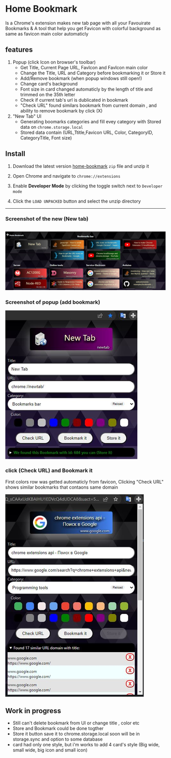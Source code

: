 # Home Bookmark
Is a Chrome's extension makes new tab page with all your Favouirate Bookmarks
& A tool that help you get Favicon with colorful background as same as favicon main color automaticly

## features
1. Popup (click Icon on browser's toolbar)
    - Get Title, Current Page URL, FavIcon and FavIcon main color
    - Change the Title, URL and Category before bookmarking it or Store it
    - Add/Remove bookmark (when popup windows still open!)
    - Change card's background
    - Font size in card changed automaticly by the length of title and trimmed on the 35th letter
    - Check if current tab's url is dublicated in bookmark
    - "Check URL" found similars bookmark from current domain , and ability to remove bookmark by click (X)
2. "New Tab" UI
    - Generating boomarks categories and fill evey category with Stored data on `chrome.storage.local` 
    - Stored data contain (URL,Ttitle,Favicon URL, Color, CategoryID, CategoryTitle, Font size)

## Install

1. Download the latest version [home-bookmark](https://github.com/Ahmedhkad/home-bookmark/releases) `zip` file and unzip it

2. Open Chrome and navigate to `chrome://extensions`
3. Enable **Developer Mode** by clicking the toggle switch next to `Developer mode`
4. Click the `LOAD UNPACKED` button and select the unzip directory

---
### Screenshot of the new (New tab)

![Screenshot of new tab](https://github.com/Ahmedhkad/home-bookmark/blob/main/screenshot/v0.4.0/home-bookmark-newtab.JPG)
---
### Screenshot of popup (add bookmark)
![Screenshot popup](https://github.com/Ahmedhkad/home-bookmark/blob/main/screenshot/v0.4.0/home-bookmark-newtab-popup.JPG)

### click (Check URL) and Bookmark it
First colors row was getted automaticly from favicon,
Clicking "Check URL" shows similar bookmarks that contaons same domain

![click (Check URL) and Bookmark it](https://github.com/Ahmedhkad/home-bookmark/blob/main/screenshot/v0.4.0/home-bookmark-google-popup.JPG)

## Work in progress
- Still can't delete bookmark from UI or change title , color etc
- Store and Bookmark could be done togther 
- Store it button save it to chrome.storage.local soon will be in storage.sync and option to some database
- card had only one style, but i'm works to add 4 card's style (Big wide, small wide, big icon and small icon)
